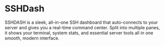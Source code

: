 # SSHDash
SSHDASH is a sleek, all-in-one SSH dashboard that auto-connects to your server and gives you a real-time command center. Split into multiple panes, it shows your terminal, system stats, and essential server tools all in one smooth, modern interface.
